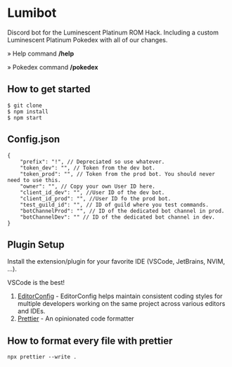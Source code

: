 # Lumibot

Discord bot for the Luminescent Platinum ROM Hack. Including a custom Luminescent Platinum Pokedex with all of our changes.

» Help command **/help**

» Pokedex command **/pokedex**

## How to get started


```
$ git clone
$ npm install
$ npm start
```

## Config.json

```
{
	"prefix": "!", // Depreciated so use whatever.
	"token_dev": "", // Token from the dev bot.
	"token_prod": "", // Token from the prod bot. You should never need to use this.
	"owner": "", // Copy your own User ID here.
	"client_id_dev": "", //User ID of the dev bot.
	"client_id_prod": "", //User ID fo the prod bot.
	"test_guild_id": "", // ID of guild where you test commands.
	"botChannelProd": "", // ID of the dedicated bot channel in prod.
	"botChannelDev": "" // ID of the dedicated bot channel in dev.
}
```

## Plugin Setup

Install the extension/plugin for your favorite IDE (VSCode, JetBrains, NVIM, ...).

VSCode is the best!

1. [EditorConfig](https://editorconfig.org/) - EditorConfig helps maintain consistent coding styles for multiple developers working on the same project across various editors and IDEs.
2. [Prettier](https://prettier.io/) - An opinionated code formatter

## How to format every file with prettier

```
npx prettier --write .
```
